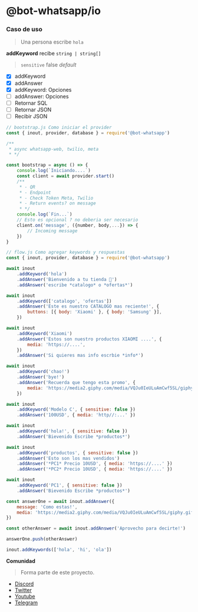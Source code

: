 # @bot-whatsapp/io

### Caso de uso

> Una persona escribe `hola`

**addKeyword** recibe `string | string[]`

> `sensitive` false _default_

-   [x] addKeyword
-   [x] addAnswer
-   [x] addKeyword: Opciones
-   [ ] addAnswer: Opciones
-   [ ] Retornar SQL
-   [ ] Retornar JSON
-   [ ] Recibir JSON

```js
// bootstrap.js Como iniciar el provider
const { inout, provider, database } = require('@bot-whatsapp')

/**
 * async whatsapp-web, twilio, meta
 * */

const bootstrap = async () => {
    console.log(`Iniciando....`)
    const client = await provider.start()
    /**
     * - QR
     * - Endpoint
     * - Check Token Meta, Twilio
     * - Return events? on message
     * */
    console.log(`Fin...`)
    // Esto es opcional ? no deberia ser necesario
    client.on('message', ({number, body,...}) => {
        // Incoming message
    })
}

```

```js
// flow.js Como agregar keywords y respuestas
const { inout, provider, database } = require('@bot-whatsapp')

await inout
    .addKeyword('hola')
    .addAnswer('Bienvenido a tu tienda 🥲')
    .addAnswer('escribe *catalogo* o *ofertas*')

await inout
    .addKeyword(['catalogo', 'ofertas'])
    .addAnswer('Este es nuestro CATALOGO mas reciente!', {
        buttons: [{ body: 'Xiaomi' }, { body: 'Samsung' }],
    })

await inout
    .addKeyword('Xiaomi')
    .addAnswer('Estos son nuestro productos XIAOMI ....', {
        media: 'https://....',
    })
    .addAnswer('Si quieres mas info escrbie *info*')

await inout
    .addKeyword('chao!')
    .addAnswer('bye!')
    .addAnswer('Recuerda que tengo esta promo', {
        media: 'https://media2.giphy.com/media/VQJu0IeULuAmCwf5SL/giphy.gif',
    })

await inout
    .addKeyword('Modelo C', { sensitive: false })
    .addAnswer('100USD', { media: 'http//:...' })

await inout
    .addKeyword('hola!', { sensitive: false })
    .addAnswer('Bievenido Escribe *productos*')

await inout
    .addKeyword('productos', { sensitive: false })
    .addAnswer('Esto son los mas vendidos')
    .addAnswer('*PC1* Precio 10USD', { media: 'https://....' })
    .addAnswer('*PC2* Precio 10USD', { media: 'https://....' })

await inout
    .addKeyword('PC1', { sensitive: false })
    .addAnswer('Bievenido Escribe *productos*')

const answerOne = await inout.addAnswer({
    message: 'Como estas!',
    media: 'https://media2.giphy.com/media/VQJu0IeULuAmCwf5SL/giphy.gif',
})

const otherAnswer = await inout.addAnswer('Aprovecho para decirte!')

answerOne.push(otherAnswer)

inout.addKeywords(['hola', 'hi', 'ola'])
```

**Comunidad**

> Forma parte de este proyecto.

-   [Discord](https://link.codigoencasa.com/DISCORD)
-   [Twitter](https://twitter.com/leifermendez)
-   [Youtube](https://www.youtube.com/watch?v=5lEMCeWEJ8o&list=PL_WGMLcL4jzWPhdhcUyhbFU6bC0oJd2BR)
-   [Telegram](https://t.me/leifermendez)
